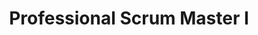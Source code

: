 ---
category: 'certificates'
title: 'Professional Scrum Master I'
icon: ''
description: '<p>Scrum.org<br/>Issued Jun 2020<br/>Credential ID: hawjeh@gmail.com</p><a href="https://www.scrum.org/certificates/542480">See credential</a>'
sequence: 5
---